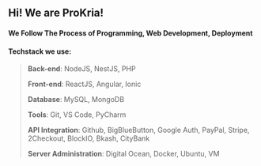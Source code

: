 ## Hi! We are ProKria!

#### We Follow The Process of Programming, Web Development, Deployment

#### Techstack we use:

> **Back-end**: NodeJS, NestJS, PHP
> 
> **Front-end**: ReactJS, Angular, Ionic
> 
> **Database**: MySQL, MongoDB
> 
> **Tools**: Git, VS Code, PyCharm
> 
> **API Integration**: Github, BigBlueButton, Google Auth, PayPal, Stripe, 2Checkout, BlockIO, Bkash, CityBank
> 
> **Server Administration**:  Digital Ocean, Docker, Ubuntu, VM

